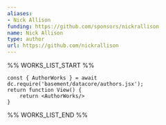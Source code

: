 ```yaml
---
aliases:
- Nick Allison
funding: https://github.com/sponsors/nickrallison
name: Nick Allison
type: author
url: https://github.com/nickrallison
---
```



%% WORKS_LIST_START %%

```datacorejsx
const { AuthorWorks } = await dc.require('basement/datacore/authors.jsx');
return function View() {
    return <AuthorWorks/>
}
```
%% WORKS_LIST_END %%